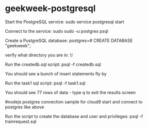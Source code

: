 # geekweek-postgresql
 
Start the PostgreSQL service:
sudo service postgresql start

Connect to the service:
sudo sudo -u postgres psql

Create a PostgreSQL database:
postgres=# CREATE DATABASE "geekweek";

verify what directory you are in:
\\!

Run the createdb.sql script:
psql -f createdb.sql

You should see a bunch of insert statements fly by

Run the task1 sql script:
psql -f task1.sql

You should see 77 rows of data - type q to exit the results screen

#nodejs postgres connection sample for cloud9
start and connect to postgres like above

Run the script to create the database and user and privileges:
psql -f trainrequest.sql




